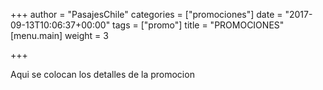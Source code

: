 +++
author = "PasajesChile"
categories = ["promociones"]
date = "2017-09-13T10:06:37+00:00"
tags = ["promo"]
title = "PROMOCIONES"
[menu.main]
weight = 3

+++


Aqui se colocan los detalles de la promocion